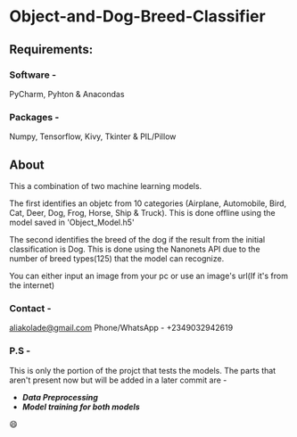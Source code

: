 # **Object-and-Dog-Breed-Classifier**

## **Requirements**:
### Software - 
  PyCharm,
  Pyhton &
  Anacondas
### Packages - 
  Numpy,
  Tensorflow,
  Kivy,
  Tkinter &
  PIL/Pillow

## **About**
This a combination of two machine learning models.

The first identifies an objetc from 10 categories (Airplane, Automobile, Bird, Cat, Deer, Dog, Frog, Horse, Ship & Truck). This is done offline using the model saved in 'Object_Model.h5'

The second identifies the breed of the dog if the result from the initial classification is Dog. This is done using the Nanonets API due to the number of breed types(125) that the model can recognize.

You can either input an image from your pc or use an image's url(If it's from the internet)

### **Contact** - 
aliakolade@gmail.com
Phone/WhatsApp - +2349032942619

### **P.S** - 
This is only the portion of the projct that tests the models.
The parts that aren't present now but will be added in a later commit are - 
* ***Data Preprocessing***
* ***Model training for both models***

:smile: